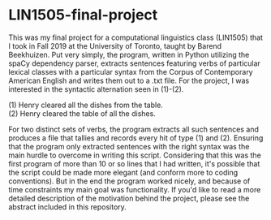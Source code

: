 # LIN1505-final-project

This was my final project for a computational linguistics class (LIN1505) that I took in Fall 2019 at the University of Toronto, taught by Barend Beekhuizen. Put very simply, the program, written in Python utilizing the spaCy dependency parser, extracts sentences featuring verbs of particular lexical classes with a particular syntax from the Corpus of Contemporary American English and writes them out to a .txt file. For the project, I was interested in the syntactic alternation seen in (1)-(2). 

(1) Henry cleared all the dishes from the table.  
(2) Henry cleared the table of all the dishes.

For two distinct sets of verbs, the program extracts all such sentences and produces a file that tallies and records every hit of type (1) and (2). Ensuring that the program only extracted sentences with the right syntax was the main hurdle to overcome in writing this script. Considering that this was the first program of more than 10 or so lines that I had written, it's possible that the script could be made more elegant (and conform more to coding conventions). But in the end the program worked nicely, and because of time constraints my main goal was functionality. If you'd like to read a more detailed description of the motivation behind the project, please see the abstract included in this repository. 
